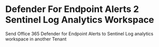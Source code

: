 # Defender For Endpoint Alerts 2 Sentinel Log Analytics Workspace 
Send Office 365 Defender for Endpoint Alerts to Sentinel Log analytics workspace in another Tenant
